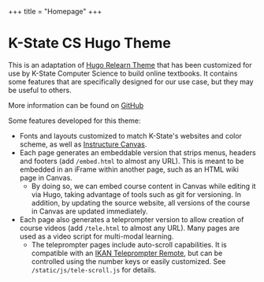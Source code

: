 +++
title = "Homepage"
+++

# K-State CS Hugo Theme

This is an adaptation of [Hugo Relearn Theme](https://mcshelby.github.io/hugo-theme-relearn/) that has been customized for use by K-State Computer Science to build online textbooks. It contains some features that are specifically designed for our use case, but they may be useful to others.

More information can be found on [GitHub](https://github.com/K-State-Computational-Core/hugo-theme-relearn)

Some features developed for this theme:
* Fonts and layouts customized to match K-State's websites and color scheme, as well as [Instructure Canvas](https://canvas.instructure.com/).
* Each page generates an embeddable version that strips menus, headers and footers (add `/embed.html` to almost any URL). This is meant to be embedded in an iFrame within another page, such as an HTML wiki page in Canvas. 
  * By doing so, we can embed course content in Canvas while editing it via Hugo, taking advantage of tools such as git for versioning. In addition, by updating the source website, all versions of the course in Canvas are updated immediately. 
* Each page also generates a teleprompter version to allow creation of course videos (add `/tele.html` to almost any URL). Many pages are used as a video script for multi-modal learning. 
  * The teleprompter pages include auto-scroll capabilities. It is compatible with an [IKAN Teleprompter Remote](https://ikancorp.com/shop/teleprompters/tablet-teleprompters-accessories/ikan-elite-remote-bluetooth-teleprompter-remote-for-pt-elite-prompters/), but can be controlled using the number keys or easily customized. See `/static/js/tele-scroll.js` for details.
